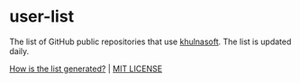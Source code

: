 <!-- DON'T EDIT README.md.
README.md is generated from templates automatically.
Please edit docs/HEADER.md and docs/FOOTER.md and Go code instead.
-->

# user-list

The list of GitHub public repositories that use [khulnasoft](https://khulnasoftproj.github.io/).
The list is updated daily.

[How is the list generated?](#how-is-the-list-generated) | [MIT LICENSE](https://github.com/khulnasoftproj/user-list/blob/main/LICENSE)

